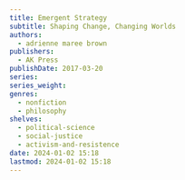 ```yaml
---
title: Emergent Strategy
subtitle: Shaping Change, Changing Worlds
authors:
  - adrienne maree brown
publishers:
  - AK Press
publishDate: 2017-03-20
series: 
series_weight: 
genres:
  - nonfiction
  - philosophy
shelves:
  - political-science
  - social-justice
  - activism-and-resistence
date: 2024-01-02 15:18
lastmod: 2024-01-02 15:18
---
```

